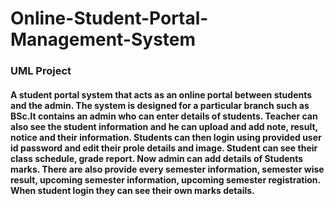 # Online-Student-Portal-Management-System
### UML Project

#### A student portal system that acts as an online portal between students and the admin. The system is designed for a particular branch such as BSc.It contains an admin who can enter details of students. Teacher can also see the student information and he can upload and add note, result, notice and their information. Students can then login using provided user id password and edit their prole details and image. Student can see their class schedule, grade report. Now admin can add details of Students marks. There are also provide every semester information, semester wise result, upcoming semester information, upcoming semester registration. When student login they can see their own marks details.

